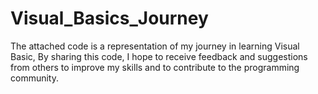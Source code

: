 # Visual_Basics_Journey
The attached code is a representation of my journey in learning Visual Basic, By sharing this code, I hope to receive feedback and suggestions from others to improve my skills and to contribute to the programming community.
